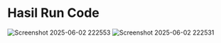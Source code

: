 # Hasil Run Code
![Screenshot 2025-06-02 222553](https://github.com/user-attachments/assets/7f6d2e4a-c199-4a82-9a81-1085ac0c3bbd)
![Screenshot 2025-06-02 222531](https://github.com/user-attachments/assets/8f79f516-6e1c-4e8a-9876-41f7a5e4e0e2)

